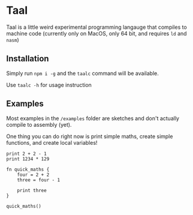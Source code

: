 # Taal

Taal is a little weird experimental programming langauge that compiles to machine code (currently only on MacOS, only 64 bit, and requires `ld` and `nasm`)

## Installation

Simply run `npm i -g` and the `taalc` command will be available.

Use `taalc -h` for usage instruction

## Examples

Most examples in the `/examples` folder are sketches and don't actually compile to assembly (yet).

One thing you can do right now is print simple maths, create simple functions, and create local variables!

```taal
print 2 + 2 - 1
print 1234 * 129
```

```taal
fn quick_maths {
	four = 2 + 2
	three = four - 1

	print three
}

quick_maths()
```
